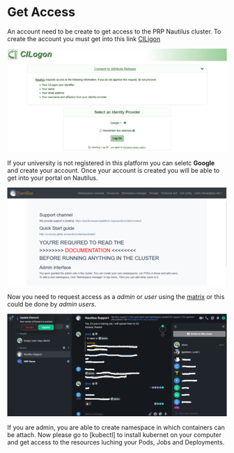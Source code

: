 # Get Access 
An account need to be create to get access to the PRP Nautilus cluster. To create the account you must get into this link [CILigon](https://cilogon.org/authorize/?client_id=myproxy%3Aoa4mp%2C2012%3A%2Fclient_id%2F358d79c13eb59e14b67853807dbf0efc&redirect_uri=https%3A%2F%2Fnautilus.optiputer.net%2Fcallback&response_type=code&scope=openid+profile+email+org.cilogon.userinfo&state=dBPebhHLdVjIqkDhdafivndidkqrfdpyyWru)

![CILogon](https://github.com/CarlosTheran/NautilusTutorial/blob/main/img/CILogon.PNG)


If your university is not registered in this platform you can seletc **Google** and create your account. Once your account is created you will be able to get into your portal on Nautilus.

![Portal](https://github.com/CarlosTheran/NautilusTutorial/blob/main/img/nautilus.PNG)

Now you need to request access as a *admin* or *user* using the [matrix](https://ucsd-prp.gitlab.io/userdocs/start/contact/) or this could be done by *admin users*.

![admin_request](https://github.com/CarlosTheran/NautilusTutorial/blob/main/img/admin_matrix.png)

If you are admin, you are able to create namespace in which containers can be attach. Now please go to [kubectl]   to install kubernet on your computer and get access to the resources luching your Pods, Jobs and Deployments.